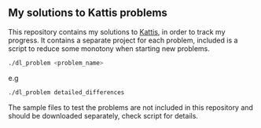 ## My solutions to Kattis problems
This repository contains my solutions to [Kattis](https://open.kattis.com/), in order to track my progress.
It contains a separate project for each problem, included is a script to reduce some monotony when starting new problems.

```sh
./dl_problem <problem_name>
```
e.g
```sh
./dl_problem detailed_differences
```


The sample files to test the problems are not included in this repository and should be downloaded separately, check script for details.
